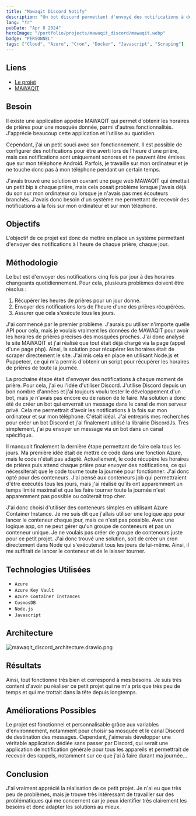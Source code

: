 ```yaml
---
title: "Mawaqit Discord Notify"
description: "Un bot discord permettant d'envoyé des notifications à des heures précises de la journée récupérées à l'aide du scraping d'un siteweb."
lang: "fr"
pubDate: "Apr 8 2024"
heroImage: "/portfolio/projects/mawaqit_discord/mawaqit.webp"
badge: "PERSONNEL"
tags: ["Cloud", "Azure", "Cron", "Docker", "Javascript", "Scraping"]
---
```


## **Liens**

- [Le projet](https://github.com/IssamSisbane/mawaqit-discord-notify)
- [MAWAQIT](https://mawaqit.net/fr/)

## **Besoin**

Il existe une application appelée MAWAQIT qui permet d'obtenir les horaires de prières pour une mosquée donnée, parmi d'autres fonctionnalités. J'apprécie beaucoup cette application et l'utilise au quotidien. 

Cependant, j'ai un petit souci avec son fonctionnement. Il est possible de configurer des notifications pour être averti lors de l'heure d'une prière, mais ces notifications sont uniquement sonores et ne peuvent être émises que sur mon téléphone Android. Parfois, je travaille sur mon ordinateur et je ne touche donc pas à mon téléphone pendant un certain temps. 

J'avais trouvé une solution en ouvrant une page web MAWAQIT qui émettait un petit bip à chaque prière, mais cela posait problème lorsque j'avais déjà du son sur mon ordinateur ou lorsque je n'avais pas mes écouteurs branchés. J'avais donc besoin d'un système me permettant de recevoir des notifications à la fois sur mon ordinateur et sur mon téléphone.

## **Objectifs**

L'objectif de ce projet est donc de mettre en place un système permettant d'envoyer des notifications à l'heure de chaque prière, chaque jour.

## **Méthodologie**

Le but est d'envoyer des notifications cinq fois par jour à des horaires changeants quotidiennement. Pour cela, plusieurs problèmes doivent être résolus :

1. Récupérer les heures de prières pour un jour donné.
2. Envoyer des notifications lors de l'heure d'une des prières récupérées.
3. Assurer que cela s'exécute tous les jours.

J'ai commencé par le premier problème. J'aurais pu utiliser n'importe quelle API pour cela, mais je voulais vraiment les données de MAWAQIT pour avoir les horaires de prières précises des mosquées proches. J'ai donc analysé le site MAWAQIT et j'ai réalisé que tout était déjà chargé via la page (appel d'une page php). Ainsi, la solution pour récupérer les horaires était de scraper directement le site. J'ai mis cela en place en utilisant Node.js et Puppeteer, ce qui m'a permis d'obtenir un script pour récupérer les horaires de prières de toute la journée.

La prochaine étape était d'envoyer des notifications à chaque moment de prière. Pour cela, j'ai eu l'idée d'utiliser Discord. J'utilise Discord depuis un bon nombre d'années et j'ai toujours voulu tester le développement d'un bot, mais je n'avais pas encore eu de raison de le faire. Ma solution a donc été de créer un bot qui enverrait un message dans le canal de mon serveur privé. Cela me permettrait d'avoir les notifications à la fois sur mon ordinateur et sur mon téléphone. C'était idéal. J'ai entrepris mes recherches pour créer un bot Discord et j'ai finalement utilisé la librairie DiscordJs. Très simplement, j'ai pu envoyer un message via un bot dans un canal spécifique.

Il manquait finalement la dernière étape permettant de faire cela tous les jours. Ma première idée était de mettre ce code dans une fonction Azure, mais le code n'était pas adapté. Actuellement, le code récupère les horaires de prières puis attend chaque prière pour envoyer des notifications, ce qui nécessiterait que le code tourne toute la journée pour fonctionner. J'ai donc opté pour des conteneurs. J'ai pensé aux conteneurs job qui permettraient d'être exécutés tous les jours, mais j'ai réalisé qu'ils ont apparemment un temps limité maximal et que les faire tourner toute la journée n'est apparemment pas possible ou coûterait trop cher. 

J'ai donc choisi d'utiliser des conteneurs simples en utilisant Azure Container Instance. Je me suis dit que j'allais utiliser une logique app pour lancer le conteneur chaque jour, mais ce n'est pas possible. Avec une logique app, on ne peut gérer qu'un groupe de conteneurs et pas un conteneur unique. Je ne voulais pas créer de groupe de conteneurs juste pour ce petit projet. J'ai donc trouvé une solution, soit de créer un cron directement dans Node qui s'exécuterait tous les jours de lui-même. Ainsi, il me suffirait de lancer le conteneur et de le laisser tourner.

## **Technologies Utilisées**

- `Azure`
- `Azure Key Vault`
- `Azure Container Instances`
- `CosmosDB`
- `Node.js`
- `Javascript`

## **Architecture**

![mawaqit_discord_architecture.drawio.png](/portfolio/projects/mawaqit_discord/mawaqit_discord_architecture.png)

## **Résultats**

Ainsi, tout fonctionne très bien et correspond à mes besoins. Je suis très content d'avoir pu réaliser ce petit projet qui ne m'a pris que très peu de temps et qui me trottait dans la tête depuis longtemps.

## **Améliorations Possibles**

Le projet est fonctionnel et personnalisable grâce aux variables d'environnement, notamment pour choisir sa mosquée et le canal Discord de destination des messages. Cependant, j'aimerais développer une véritable application dédiée sans passer par Discord, qui serait une application de notification générale pour tous les appareils et permettrait de recevoir des rappels, notamment sur ce que j'ai à faire durant ma journée...

## **Conclusion**

J'ai vraiment apprécié la réalisation de ce petit projet. Je n'ai eu que très peu de problèmes, mais je trouve très intéressant de travailler sur des problématiques qui me concernent car je peux identifier très clairement les besoins et donc adapter les solutions au mieux.
